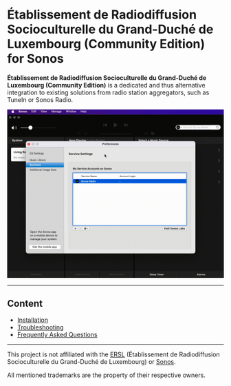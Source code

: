 # Établissement de Radiodiffusion Socioculturelle du Grand-Duché de Luxembourg (Community Edition) for Sonos

**Établissement de Radiodiffusion Socioculturelle du Grand-Duché de Luxembourg (Community Edition)** is a dedicated and thus alternative integration to existing solutions from radio station aggregators, such as TuneIn or Sonos Radio.

<img src="https://raw.githubusercontent.com/public-broadcasting/etablissement-de-radiodiffusion-socioculturelle-du-grand-duche-de-luxembourg-community-edition-for-s/main/img/etablissement-de-radiodiffusion-socioculturelle-du-grand-duche-de-luxembourg-community-edition-for-s-demo.gif">

---

## Content

- [Installation](https://github.com/public-broadcasting/etablissement-de-radiodiffusion-socioculturelle-du-grand-duche-de-luxembourg-community-edition-for-s/wiki#installation)
- [Troubleshooting](https://github.com/public-broadcasting/etablissement-de-radiodiffusion-socioculturelle-du-grand-duche-de-luxembourg-community-edition-for-s/wiki#troubleshooting)
- [Frequently Asked Questions](https://github.com/public-broadcasting/etablissement-de-radiodiffusion-socioculturelle-du-grand-duche-de-luxembourg-community-edition-for-s/wiki#frequently-asked-questions)

---

This project is not affiliated with the <a href="https://www.100komma7.lu/gouvernance">ERSL</a> (Établissement de Radiodiffusion Socioculturelle du Grand-Duché de Luxembourg) or <a href="https://www.sonos.com/">Sonos</a>.

All mentioned trademarks are the property of their respective owners.
